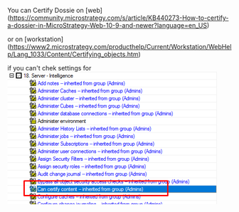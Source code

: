 You can Certify Dossie on [web]
(https://community.microstrategy.com/s/article/KB440273-How-to-certify-a-dossier-in-MicroStrategy-Web-10-9-and-newer?language=en_US)

or on [workstation]
(https://www2.microstrategy.com/producthelp/Current/Workstation/WebHelp/Lang_1033/Content/Certifying_objects.htm)

if you can't chek settings for
![My helpful screenshot](20210505_0001/permition_certify.png)
